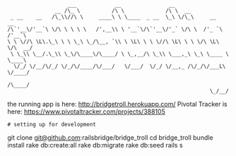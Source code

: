 ```
                   ___            __               __
               __ /\_ \          /\ \             /\ \  __
 _ __    __   /\_\\//\ \     ____\ \ \____  _ __  \_\ \/\_\     __      __
/\`'__\/'__`\ \/\ \ \ \ \   /',__\\ \ '__`\/\`'__\/'_` \/\ \  /'_ `\  /'__`\
\ \ \//\ \L\.\_\ \ \ \_\ \_/\__, `\\ \ \L\ \ \ \//\ \L\ \ \ \/\ \L\ \/\  __/
 \ \_\\ \__/.\_\\ \_\/\____\/\____/ \ \_,__/\ \_\\ \___,_\ \_\ \____ \ \____\
  \/_/ \/__/\/_/ \/_/\/____/\/___/   \/___/  \/_/ \/__,_ /\/_/\/___L\ \/____/
                                                                /\____/
                                                                \_/__/

```

the running app is here: http://bridgetroll.herokuapp.com/
Pivotal Tracker is here: https://www.pivotaltracker.com/projects/388105

```
# setting up for development

```
git clone git@github.com:railsbridge/bridge_troll
cd bridge_troll
bundle install
rake db:create:all
rake db:migrate
rake db:seed
rails s
```
